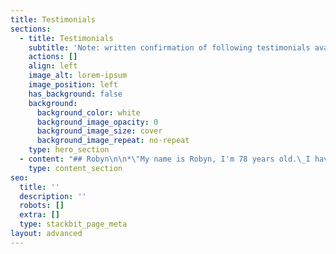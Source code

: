 ```yaml
---
title: Testimonials
sections:
  - title: Testimonials
    subtitle: 'Note: written confirmation of following testimonials available'
    actions: []
    align: left
    image_alt: lorem-ipsum
    image_position: left
    has_background: false
    background:
      background_color: white
      background_image_opacity: 0
      background_image_size: cover
      background_image_repeat: no-repeat
    type: hero_section
  - content: "## Robyn\n\n*\"My name is Robyn, I'm 78 years old.\_I have  had 2 knee replacements, within the last 18 months. My bone structure throughout my body has deteriorated\_so badly, it is inoperable causing constant back pain. I have lost 4 inches (100mm)\_ in height. The pain has become so intense, I really didn't want to live anymore, I had given up wanting to live, and then I met David and decided to have his treatment. With only one treatment, all the pain I was experiencing, disappeared, and hasn't come back. I have given up my walker, and I can honestly feel my body healing. I\_would like to go back to riding horses, and, according to David , that is very possible given time.\"  \n\nRobyn - 23/01/2017*\n\n## &#xA;Robyn\n\n*\"My name is Robyn, I'm 78 years old.\_I have  had 2 knee replacements, within the last 18 months. My bone structure throughout my body has deteriorated\_so badly, it is inoperable causing constant back pain. I have lost 4 inches (100mm)\_ in height. The pain has become so intense, I really didn't want to live anymore, I had given up wanting to live, and then I met David and decided to have his treatment. With only one treatment, all the pain I was experiencing, disappeared, and hasn't come back. I have given up my walker, and I can honestly feel my body healing. I\_would like to go back to riding horses, and, according to David , that is very possible given time.\"  \n*\nRobyn - 23/01/2017\n\n## &#xA;Robyn\n\n*\"My name is Robyn, I'm 78 years old.\_I have  had 2 knee replacements, within the last 18 months. My bone structure throughout my body has deteriorated\_so badly, it is inoperable causing constant back pain. I have lost 4 inches (100mm)\_ in height. The pain has become so intense, I really didn't want to live anymore, I had given up wanting to live, and then I met David and decided to have his treatment. With only one treatment, all the pain I was experiencing, disappeared, and hasn't come back. I have given up my walker, and I can honestly feel my body healing. I\_would like to go back to riding horses, and, according to David , that is very possible given time.\"  \n*\nRobyn - 23/01/2017\n\n## &#xA;Robyn\n\n*\"My name is Robyn, I'm 78 years old.\_I have  had 2 knee replacements, within the last 18 months. My bone structure throughout my body has deteriorated\_so badly, it is inoperable causing constant back pain. I have lost 4 inches (100mm)\_ in height. The pain has become so intense, I really didn't want to live anymore, I had given up wanting to live, and then I met David and decided to have his treatment. With only one treatment, all the pain I was experiencing, disappeared, and hasn't come back. I have given up my walker, and I can honestly feel my body healing. I\_would like to go back to riding horses, and, according to David , that is very possible given time.\"  \n*\nRobyn - 23/01/2017\n"
    type: content_section
seo:
  title: ''
  description: ''
  robots: []
  extra: []
  type: stackbit_page_meta
layout: advanced
---
```

